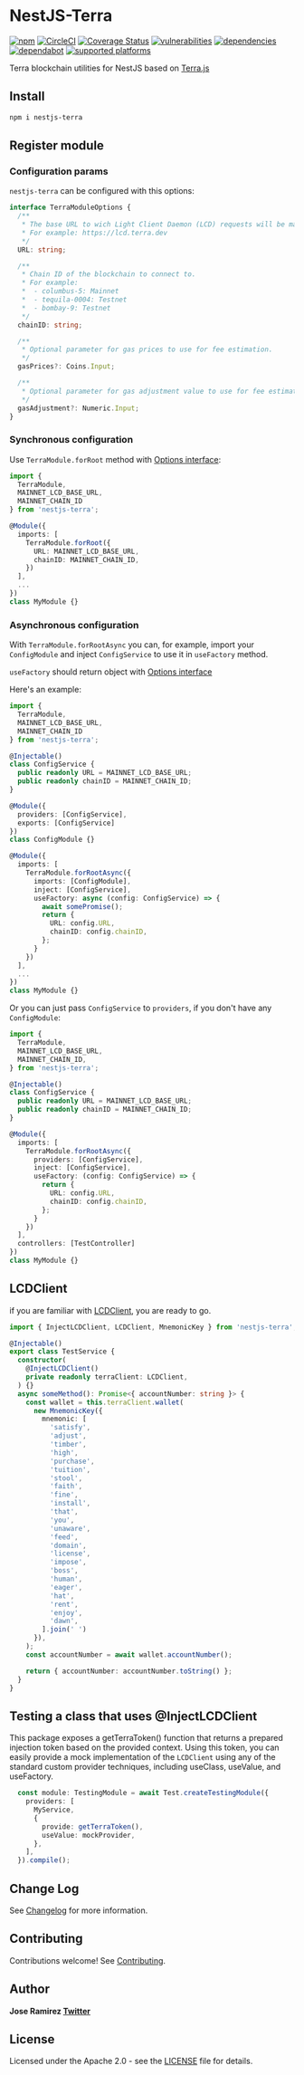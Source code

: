 NestJS-Terra
=============

[![npm](https://img.shields.io/npm/v/nestjs-terra)](https://www.npmjs.com/package/nestjs-terra)
[![CircleCI](https://circleci.com/gh/jarcodallo/nestjs-terra/tree/main.svg?style=svg)](https://circleci.com/gh/jarcodallo/nestjs-terra/tree/main)
[![Coverage Status](https://coveralls.io/repos/github/jarcodallo/nestjs-terra/badge.svg?branch=main)](https://coveralls.io/github/jarcodallo/nestjs-terra?branch=main)
[![vulnerabilities](https://img.shields.io/snyk/vulnerabilities/npm/nestjs-terra)](https://snyk.io/test/github/jarcodallo/nestjs-terra)
[![dependencies](https://img.shields.io/david/jarcodallo/nestjs-terra)](https://img.shields.io/david/jarcodallo/nestjs-terra)
[![dependabot](https://badgen.net/dependabot/jarcodallo/nestjs-terra/?icon=dependabot)](https://badgen.net/dependabot/jarcodallo/nestjs-terra/?icon=dependabot)
[![supported platforms](https://img.shields.io/badge/platforms-Express%20%26%20Fastify-green)](https://img.shields.io/badge/platforms-Express%20%26%20Fastify-green)


Terra blockchain utilities for NestJS based on [Terra.js](https://github.com/terra-project/terra.js)

## Install

```sh
npm i nestjs-terra
```

## Register module

### Configuration params

`nestjs-terra` can be configured with this options:

```ts
interface TerraModuleOptions {
  /**
   * The base URL to wich Light Client Daemon (LCD) requests will be made.
   * For example: https://lcd.terra.dev
   */
  URL: string;

  /**
   * Chain ID of the blockchain to connect to.
   * For example:
   *  - columbus-5: Mainnet
   *  - tequila-0004: Testnet
   *  - bombay-9: Testnet
   */
  chainID: string;

  /**
   * Optional parameter for gas prices to use for fee estimation.
   */
  gasPrices?: Coins.Input;

  /**
   * Optional parameter for gas adjustment value to use for fee estimation.
   */
  gasAdjustment?: Numeric.Input;
}
```

### Synchronous configuration

Use `TerraModule.forRoot` method with [Options interface](#configuration-params):

```ts
import {
  TerraModule,
  MAINNET_LCD_BASE_URL,
  MAINNET_CHAIN_ID
} from 'nestjs-terra';

@Module({
  imports: [
    TerraModule.forRoot({
      URL: MAINNET_LCD_BASE_URL,
      chainID: MAINNET_CHAIN_ID,
    })
  ],
  ...
})
class MyModule {}
```

### Asynchronous configuration

With `TerraModule.forRootAsync` you can, for example, import your `ConfigModule` and inject `ConfigService` to use it in `useFactory` method.

`useFactory` should return object with [Options interface](#configuration-params)

Here's an example:

```ts
import {
  TerraModule,
  MAINNET_LCD_BASE_URL,
  MAINNET_CHAIN_ID
} from 'nestjs-terra';

@Injectable()
class ConfigService {
  public readonly URL = MAINNET_LCD_BASE_URL;
  public readonly chainID = MAINNET_CHAIN_ID;
}

@Module({
  providers: [ConfigService],
  exports: [ConfigService]
})
class ConfigModule {}

@Module({
  imports: [
    TerraModule.forRootAsync({
      imports: [ConfigModule],
      inject: [ConfigService],
      useFactory: async (config: ConfigService) => {
        await somePromise();
        return {
          URL: config.URL,
          chainID: config.chainID,
        };
      }
    })
  ],
  ...
})
class MyModule {}
```

Or you can just pass `ConfigService` to `providers`, if you don't have any `ConfigModule`:

```ts
import {
  TerraModule,
  MAINNET_LCD_BASE_URL,
  MAINNET_CHAIN_ID,
} from 'nestjs-terra';

@Injectable()
class ConfigService {
  public readonly URL = MAINNET_LCD_BASE_URL;
  public readonly chainID = MAINNET_CHAIN_ID;
}

@Module({
  imports: [
    TerraModule.forRootAsync({
      providers: [ConfigService],
      inject: [ConfigService],
      useFactory: (config: ConfigService) => {
        return {
          URL: config.URL,
          chainID: config.chainID,
        };
      }
    })
  ],
  controllers: [TestController]
})
class MyModule {}
```

## LCDClient

if you are familiar with [LCDClient](https://github.com/terra-project/terra.js/wiki/Making-a-connection), you are ready to go.

```ts
import { InjectLCDClient, LCDClient, MnemonicKey } from 'nestjs-terra';

@Injectable()
export class TestService {
  constructor(
    @InjectLCDClient()
    private readonly terraClient: LCDClient,
  ) {}
  async someMethod(): Promise<{ accountNumber: string }> {
    const wallet = this.terraClient.wallet(
      new MnemonicKey({
        mnemonic: [
          'satisfy',
          'adjust',
          'timber',
          'high',
          'purchase',
          'tuition',
          'stool',
          'faith',
          'fine',
          'install',
          'that',
          'you',
          'unaware',
          'feed',
          'domain',
          'license',
          'impose',
          'boss',
          'human',
          'eager',
          'hat',
          'rent',
          'enjoy',
          'dawn',
        ].join(' ')
      }),
    );
    const accountNumber = await wallet.accountNumber();

    return { accountNumber: accountNumber.toString() };
  }
}
```

## Testing a class that uses @InjectLCDClient

This package exposes a getTerraToken() function that returns a prepared injection token based on the provided context. 
Using this token, you can easily provide a mock implementation of the `LCDClient` using any of the standard custom provider techniques, including useClass, useValue, and useFactory.

```ts
  const module: TestingModule = await Test.createTestingModule({
    providers: [
      MyService,
      {
        provide: getTerraToken(),
        useValue: mockProvider,
      },
    ],
  }).compile();
```

## Change Log

See [Changelog](CHANGELOG.md) for more information.

## Contributing

Contributions welcome! See [Contributing](CONTRIBUTING.md).

## Author

**Jose Ramirez [Twitter](https://twitter.com/jarcodallo)**

## License

Licensed under the Apache 2.0 - see the [LICENSE](LICENSE) file for details.
